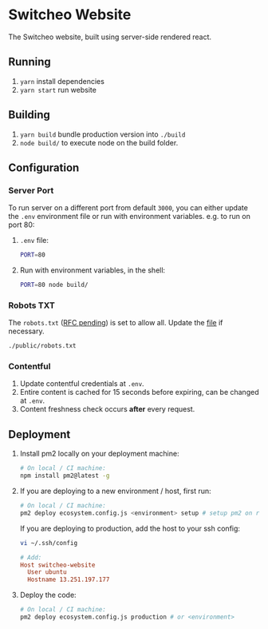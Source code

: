 # Switcheo Website

The Switcheo website, built using server-side rendered react.

## Running

1. `yarn` install dependencies
2. `yarn start` run website

## Building

1. `yarn build` bundle production version into `./build`
2. `node build/` to execute node on the build folder.

## Configuration

### Server Port

To run server on a different port from default `3000`, you can either update the `.env` environment file or run with environment variables. e.g. to run on port 80:

1. `.env` file:

    ```bash
    PORT=80
    ```

2. Run with environment variables, in the shell:

    ```bash
    PORT=80 node build/
    ```

### Robots TXT

The `robots.txt` ([RFC pending](https://tools.ietf.org/html/draft-koster-rep-00)) is set to allow all. Update the [file](./public/robots.txt) if necessary.

```bash
./public/robots.txt
```

### Contentful

1. Update contentful credentials at `.env`.
2. Entire content is cached for 15 seconds before expiring, can be changed at `.env`.
3. Content freshness check occurs **after** every request.

## Deployment

1. Install pm2 locally on your deployment machine:

    ```bash
    # On local / CI machine:
    npm install pm2@latest -g
    ```

2. If you are deploying to a new environment / host, first run:

    ```bash
    # On local / CI machine:
    pm2 deploy ecosystem.config.js <environment> setup # setup pm2 on remote server
    ```

   If you are deploying to production, add the host to your ssh config:

   ```bash
   vi ~/.ssh/config
   ```

   ```conf
   # Add:
   Host switcheo-website
     User ubuntu
     Hostname 13.251.197.177
   ```

3. Deploy the code:

    ```bash
    # On local / CI machine:
    pm2 deploy ecosystem.config.js production # or <environment>
    ```
